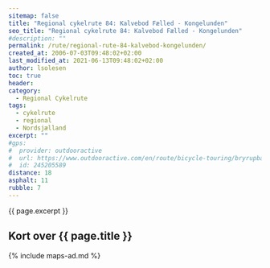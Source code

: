 ```yaml
---
sitemap: false
title: "Regional cykelrute 84: Kalvebod Fælled - Kongelunden"
seo_title: "Regional cykelrute 84: Kalvebod Fælled - Kongelunden"
#description: ""
permalink: /rute/regional-rute-84-kalvebod-kongelunden/
created_at: 2006-07-03T09:48:02+02:00
last_modified_at: 2021-06-13T09:48:02+02:00
author: lsolesen
toc: true
header:
category:
  - Regional Cykelrute
tags:
  - cykelrute
  - regional
  - Nordsjælland
excerpt: ""
#gps:
#  provider: outdooractive
#  url: https://www.outdooractive.com/en/route/bicycle-touring/bryrupbanestien-naturstien-horsens-silkeborg/245205589/
#  id: 245205589
distance: 18
asphalt: 11
rubble: 7
---
```


{{ page.excerpt }}

## Kort over {{ page.title }}

{% include maps-ad.md %}
